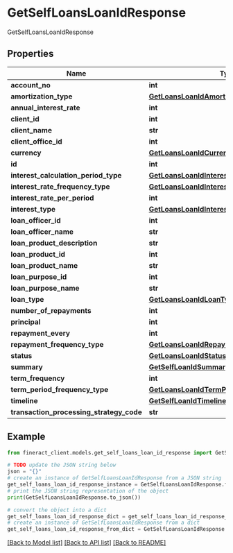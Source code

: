 # GetSelfLoansLoanIdResponse

GetSelfLoansLoanIdResponse

## Properties

Name | Type | Description | Notes
------------ | ------------- | ------------- | -------------
**account_no** | **int** |  | [optional] 
**amortization_type** | [**GetLoansLoanIdAmortizationType**](GetLoansLoanIdAmortizationType.md) |  | [optional] 
**annual_interest_rate** | **int** |  | [optional] 
**client_id** | **int** |  | [optional] 
**client_name** | **str** |  | [optional] 
**client_office_id** | **int** |  | [optional] 
**currency** | [**GetLoansLoanIdCurrency**](GetLoansLoanIdCurrency.md) |  | [optional] 
**id** | **int** |  | [optional] 
**interest_calculation_period_type** | [**GetLoansLoanIdInterestCalculationPeriodType**](GetLoansLoanIdInterestCalculationPeriodType.md) |  | [optional] 
**interest_rate_frequency_type** | [**GetLoansLoanIdInterestRateFrequencyType**](GetLoansLoanIdInterestRateFrequencyType.md) |  | [optional] 
**interest_rate_per_period** | **int** |  | [optional] 
**interest_type** | [**GetLoansLoanIdInterestType**](GetLoansLoanIdInterestType.md) |  | [optional] 
**loan_officer_id** | **int** |  | [optional] 
**loan_officer_name** | **str** |  | [optional] 
**loan_product_description** | **str** |  | [optional] 
**loan_product_id** | **int** |  | [optional] 
**loan_product_name** | **str** |  | [optional] 
**loan_purpose_id** | **int** |  | [optional] 
**loan_purpose_name** | **str** |  | [optional] 
**loan_type** | [**GetLoansLoanIdLoanType**](GetLoansLoanIdLoanType.md) |  | [optional] 
**number_of_repayments** | **int** |  | [optional] 
**principal** | **int** |  | [optional] 
**repayment_every** | **int** |  | [optional] 
**repayment_frequency_type** | [**GetLoansLoanIdRepaymentFrequencyType**](GetLoansLoanIdRepaymentFrequencyType.md) |  | [optional] 
**status** | [**GetLoansLoanIdStatus**](GetLoansLoanIdStatus.md) |  | [optional] 
**summary** | [**GetSelfLoanIdSummary**](GetSelfLoanIdSummary.md) |  | [optional] 
**term_frequency** | **int** |  | [optional] 
**term_period_frequency_type** | [**GetLoansLoanIdTermPeriodFrequencyType**](GetLoansLoanIdTermPeriodFrequencyType.md) |  | [optional] 
**timeline** | [**GetSelfLoanIdTimeline**](GetSelfLoanIdTimeline.md) |  | [optional] 
**transaction_processing_strategy_code** | **str** |  | [optional] 

## Example

```python
from fineract_client.models.get_self_loans_loan_id_response import GetSelfLoansLoanIdResponse

# TODO update the JSON string below
json = "{}"
# create an instance of GetSelfLoansLoanIdResponse from a JSON string
get_self_loans_loan_id_response_instance = GetSelfLoansLoanIdResponse.from_json(json)
# print the JSON string representation of the object
print(GetSelfLoansLoanIdResponse.to_json())

# convert the object into a dict
get_self_loans_loan_id_response_dict = get_self_loans_loan_id_response_instance.to_dict()
# create an instance of GetSelfLoansLoanIdResponse from a dict
get_self_loans_loan_id_response_from_dict = GetSelfLoansLoanIdResponse.from_dict(get_self_loans_loan_id_response_dict)
```
[[Back to Model list]](../README.md#documentation-for-models) [[Back to API list]](../README.md#documentation-for-api-endpoints) [[Back to README]](../README.md)


